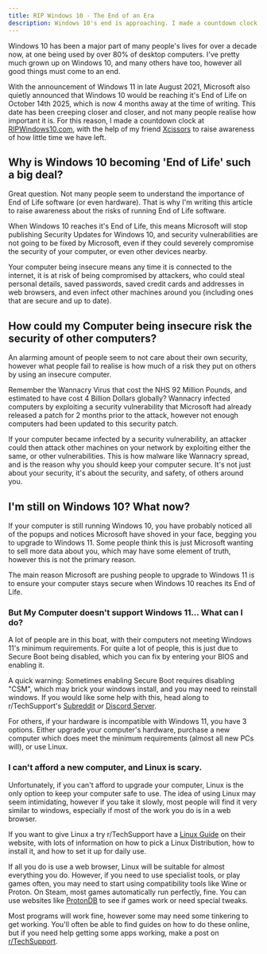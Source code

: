 ```yaml
---
title: RIP Windows 10 - The End of an Era
description: Windows 10's end is approaching. I made a countdown clock, and wrote this article to raise awareness for what that means for you, and everyone else still running Windows 10.
---
```


Windows 10 has been a major part of many people's lives for over a decade now, at one being used by over 80% of desktop computers. I've pretty much grown up on Windows 10, and many others have too, however all good things must come to an end.

With the announcement of Windows 11 in late August 2021, Microsoft also quietly announced that Windows 10 would be reaching it's End of Life on October 14th 2025, which is now 4 months away at the time of writing. This date has been creeping closer and closer, and not many people realise how important it is. For this reason, I made a countdown clock at [RIPWindows10.com](https://ripwindows10.com), with the help of my friend [Xcissors](https://atserver.us/) to raise awareness of 
how little time we have left.
## Why is Windows 10 becoming 'End of Life' such a big deal?
Great question. Not many people seem to understand the importance of End of Life software (or even hardware). That is why I'm writing this article to raise awareness about the risks of running End of Life software.

When Windows 10 reaches it's End of Life, this means Microsoft will stop publishing Security Updates for Windows 10, and security vulnerabilities are not going to be fixed by Microsoft, even if they could severely compromise the security of your computer, or even other devices nearby.

Your computer being insecure means any time it is connected to the internet, it is at risk of being compromised by attackers, who could steal personal details, saved passwords, saved credit cards and addresses in web browsers, and even infect other machines around you (including ones that are secure and up to date).

## How could my Computer being insecure risk the security of other computers?
An alarming amount of people seem to not care about their own security, however what people fail to realise is how much of a risk they put on others by using an insecure computer.

Remember the Wannacry Virus that cost the NHS 92 Million Pounds, and estimated to have cost 4 Billion Dollars globally? Wannacry infected computers by exploiting a security vulnerability that Microsoft had already released a patch for 2 months prior to the attack, however not enough computers had been updated to this security patch.

If your computer became infected by a security vulnerability, an attacker could then attack other machines on your network by exploiting either the same, or other vulnerabilities. This is how malware like Wannacry spread, and is the reason why you should keep your computer secure. It's not just about your security, it's about the security, and safety, of others around you.

## I'm still on Windows 10? What now?
If your computer is still running Windows 10, you have probably noticed all of the popups and notices Microsoft have shoved in your face, begging you to upgrade to Windows 11. Some people think this is just Microsoft wanting to sell more data about you, which may have some element of truth, however this is not the primary reason. 

The main reason Microsoft are pushing people to upgrade to Windows 11 is to ensure your computer stays secure when Windows 10 reaches its End of Life.

### But My Computer doesn't support Windows 11... What can I do?
A lot of people are in this boat, with their computers not meeting Windows 11's minimum requirements. For quite a lot of people, this is just due to Secure Boot being disabled, which you can fix by entering your BIOS and enabling it. 

A quick warning: Sometimes enabling Secure Boot requires disabling "CSM", which may brick your windows install, and you may need to reinstall windows. If you would like some help with this, head along to r/TechSupport's [Subreddit](https://reddit.com/r/techsupport) or [Discord Server](https://rtech.support/discord).

For others, if your hardware is incompatible with Windows 11, you have 3 options. Either upgrade your computer's hardware, purchase a new computer which does meet the minimum requirements (almost all new PCs will), or use Linux.

### I can't afford a new computer, and Linux is scary.
Unfortunately, if you can't afford to upgrade your computer, Linux is the only option to keep your computer safe to use. The idea of using Linux may seem intimidating, however if you take it slowly, most people will find it very similar to windows, especially if most of the work you do is in a web browser.

If you want to give Linux a try r/TechSupport have a [Linux Guide](https://rtech.support/installations/install-linux/) on their website, with lots of information on how to pick a Linux Distribution, how to install it, and how to set it up for daily use.

If all you do is use a web browser, Linux will be suitable for almost everything you do. However, if you need to use specialist tools, or play games often, you may need to start using compatibility tools like Wine or Proton. On Steam, most games automatically run perfectly, fine. You can use websites like [ProtonDB](https://protondb.com) to see if games work or need special tweaks.

Most programs will work fine, however some may need some tinkering to get working. You'll often be able to find guides on how to do these online, but if you need help getting some apps working, make a post on [r/TechSupport](https://reddit.com/r/TechSupport).